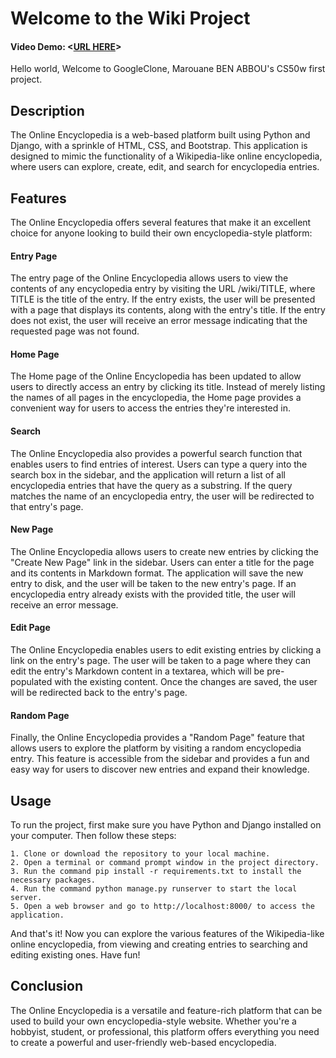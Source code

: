 # Welcome to the Wiki Project

#### Video Demo: <[URL HERE](https://www.youtube.com/watch?v=ZbKrsGPZhnc)>
Hello world, Welcome to GoogleClone, Marouane BEN ABBOU's CS50w first project.

## Description
The Online Encyclopedia is a web-based platform built using Python and Django, with a sprinkle of HTML, CSS, and Bootstrap. This application is designed to mimic the functionality of a Wikipedia-like online encyclopedia, where users can explore, create, edit, and search for encyclopedia entries.

## Features
The Online Encyclopedia offers several features that make it an excellent choice for anyone looking to build their own encyclopedia-style platform:

#### Entry Page
The entry page of the Online Encyclopedia allows users to view the contents of any encyclopedia entry by visiting the URL /wiki/TITLE, where TITLE is the title of the entry. If the entry exists, the user will be presented with a page that displays its contents, along with the entry's title. If the entry does not exist, the user will receive an error message indicating that the requested page was not found.

#### Home Page
The Home page of the Online Encyclopedia has been updated to allow users to directly access an entry by clicking its title. Instead of merely listing the names of all pages in the encyclopedia, the Home page provides a convenient way for users to access the entries they're interested in.

#### Search
The Online Encyclopedia also provides a powerful search function that enables users to find entries of interest. Users can type a query into the search box in the sidebar, and the application will return a list of all encyclopedia entries that have the query as a substring. If the query matches the name of an encyclopedia entry, the user will be redirected to that entry's page.

#### New Page
The Online Encyclopedia allows users to create new entries by clicking the "Create New Page" link in the sidebar. Users can enter a title for the page and its contents in Markdown format. The application will save the new entry to disk, and the user will be taken to the new entry's page. If an encyclopedia entry already exists with the provided title, the user will receive an error message.

#### Edit Page
The Online Encyclopedia enables users to edit existing entries by clicking a link on the entry's page. The user will be taken to a page where they can edit the entry's Markdown content in a textarea, which will be pre-populated with the existing content. Once the changes are saved, the user will be redirected back to the entry's page.

#### Random Page
Finally, the Online Encyclopedia provides a "Random Page" feature that allows users to explore the platform by visiting a random encyclopedia entry. This feature is accessible from the sidebar and provides a fun and easy way for users to discover new entries and expand their knowledge.

## Usage
To run the project, first make sure you have Python and Django installed on your computer. Then follow these steps:

    1. Clone or download the repository to your local machine.
    2. Open a terminal or command prompt window in the project directory.
    3. Run the command pip install -r requirements.txt to install the necessary packages.
    4. Run the command python manage.py runserver to start the local server.
    5. Open a web browser and go to http://localhost:8000/ to access the application.
And that's it! Now you can explore the various features of the Wikipedia-like online encyclopedia, from viewing and creating entries to searching and editing existing ones. Have fun!

## Conclusion
The Online Encyclopedia is a versatile and feature-rich platform that can be used to build your own encyclopedia-style website. Whether you're a hobbyist, student, or professional, this platform offers everything you need to create a powerful and user-friendly web-based encyclopedia.

